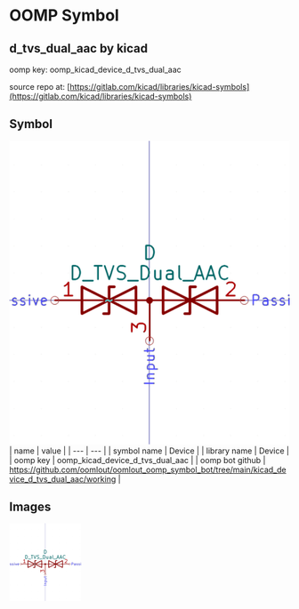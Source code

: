 # OOMP Symbol  
## d_tvs_dual_aac  by kicad  
  
oomp key: oomp_kicad_device_d_tvs_dual_aac  
  
source repo at: [https://gitlab.com/kicad/libraries/kicad-symbols](https://gitlab.com/kicad/libraries/kicad-symbols)  
## Symbol  
  
[![working.png](working_600.png)](working.png)  
| name | value | 
| --- | --- | 
| symbol name | Device | 
| library name | Device | 
| oomp key | oomp_kicad_device_d_tvs_dual_aac | 
| oomp bot github | https://github.com/oomlout/oomlout_oomp_symbol_bot/tree/main/kicad_device_d_tvs_dual_aac/working | 
## Images  
  
[![working.png](working_140.png)](working.png)  
